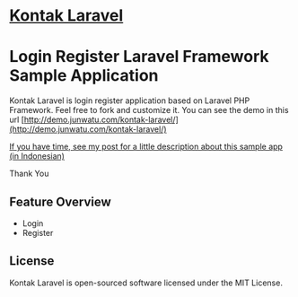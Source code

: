 # [Kontak Laravel](http://www.junwatu.com) 
# Login Register Laravel Framework Sample Application

Kontak Laravel is login register application based on Laravel PHP Framework. Feel free to fork and customize it.
You can see the demo in this url [http://demo.junwatu.com/kontak-laravel/](http://demo.junwatu.com/kontak-laravel/) 

[If you have time, see my post for a little description about this sample app (in Indonesian)](http://www.junwatu.com/?p=2142)

Thank You

## Feature Overview

- Login
- Register

## License

Kontak Laravel is open-sourced software licensed under the MIT License.
